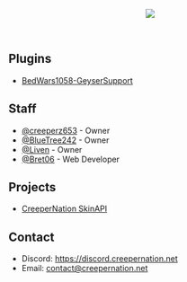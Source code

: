 <p align="center">
  <img src="https://creepernation.net/assets/img/Banner-Text.png"     display: block;
    max-width: 100%;
    height: auto>
</p>
<br>

## Plugins
 - [BedWars1058-GeyserSupport](https://github.com/CreeperNation/BedWars1058-GeyserSupport)

## Staff  
 - [@creeperz653](https://github.com/Creeperz653) - Owner
 - [@BlueTree242](https://github.com/BlueTree242) - Owner
 - [@Liven](https://github.com/CallMeAryan) - Owner
 - [@Bret06](https://github.com/Bret06) - Web Developer

## Projects
 - [CreeperNation SkinAPI](https://docs.creepernation.net/skinapi)

## Contact
 - Discord: https://discord.creepernation.net
 - Email: [contact@creepernation.net](mailto:contact@creepernation.net)
